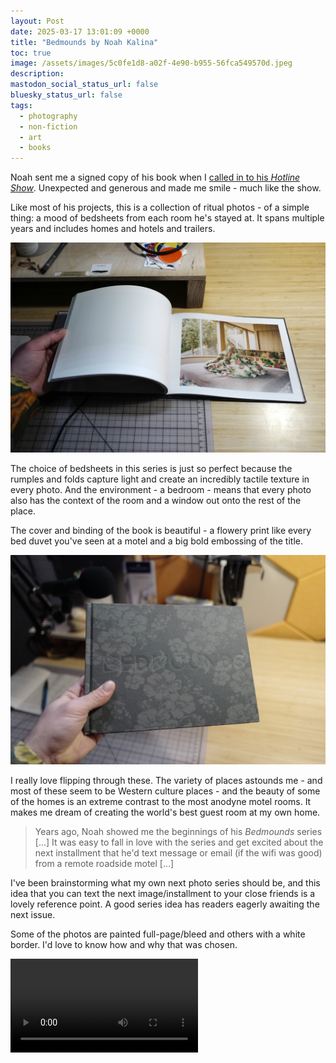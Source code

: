 ```yaml
---
layout: Post
date: 2025-03-17 13:01:09 +0000
title: "Bedmounds by Noah Kalina"
toc: true
image: /assets/images/5c0fe1d8-a02f-4e90-b955-56fca549570d.jpeg
description: 
mastodon_social_status_url: false
bluesky_status_url: false
tags:
  - photography
  - non-fiction
  - art
  - books
---
```



Noah sent me a signed copy of his book when I [called in to his _Hotline Show_](https://www.joshbeckman.org/replies/strange-lights-in-the-sky). Unexpected and generous and made me smile - much like the show.

Like most of his projects, this is a collection of ritual photos - of a simple thing: a mood of bedsheets from each room he's stayed at. It spans multiple years and includes homes and hotels and trailers.

![bedmounds image](/assets/images/5c0fe1d8-a02f-4e90-b955-56fca549570d.jpeg)

The choice of bedsheets in this series is just so perfect because the rumples and folds capture light and create an incredibly tactile texture in every photo. And the environment - a bedroom - means that every photo also has the context of the room and a window out onto the rest of the place.

The cover and binding of the book is beautiful - a flowery print like every bed duvet you've seen at a motel and a big bold embossing of the title.

![bedmounds cover](/assets/images/57da27a8-c153-4005-b196-91c0593c56c0.jpeg)

I really love flipping through these. The variety of places astounds me - and most of these seem to be Western culture places - and the beauty of some of the homes is an extreme contrast to the most anodyne motel rooms. It makes me dream of creating the world's best guest room at my own home.

> Years ago, Noah showed me the beginnings of his _Bedmounds_ series [...] It was easy to fall in love with the series and get excited about the next installment that he'd text message or email (if the wifi was good) from a remote roadside motel [...]

I've been brainstorming what my own next photo series should be, and this idea that you can text the next image/installment to your close friends is a lovely reference point. A good series idea has readers eagerly awaiting the next issue.

Some of the photos are painted full-page/bleed and others with a white border. I'd love to know how and why that was chosen.

<video controls src="/assets/videos/aa871dc2-24f3-461e-ae30-4768f4c59696.mp4"></video>
